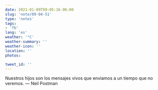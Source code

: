 ```yaml
---
date: 2021-01-09T09:05:16-06:00
slug: 'note/09-04-51'
type: 'notes'
tags:
- 'fb'
lang: 'es'
weather: '°C'
weather-summary: ''
weather-icon: ''
location: ''
photos:

tweet_id: ''
---
```

Nuestros hijos son los mensajes vivos que enviamos a un tiempo que no veremos.
— Neil Postman 